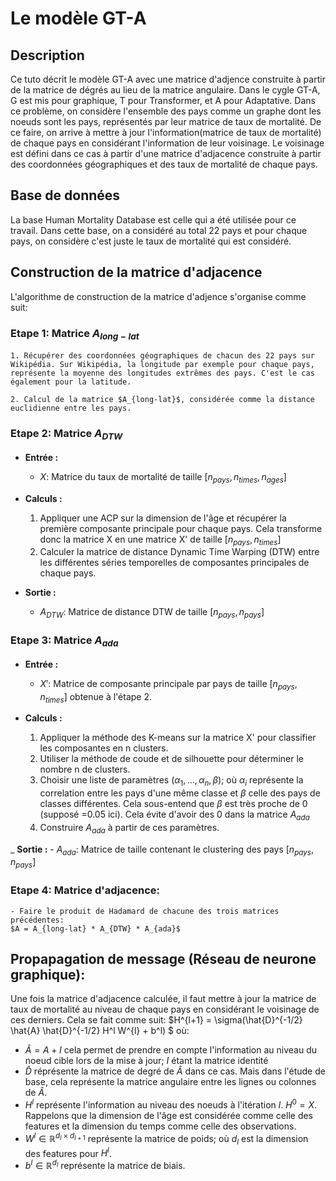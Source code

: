 # Le modèle GT-A 

## Description
 Ce tuto décrit le modèle GT-A avec une matrice d'adjence construite à partir de la matrice de dégrés au lieu de la matrice angulaire. Dans le cygle GT-A, G est mis pour graphique, T pour Transformer, et A pour Adaptative. Dans ce problème, on considère l'ensemble des pays comme un graphe dont les noeuds sont les pays, représentés par leur matrice de taux de mortalité. De ce faire, on arrive à mettre à jour l'information(matrice de taux de mortalité) de chaque pays en considérant l'information de leur voisinage. Le voisinage est défini dans ce cas à partir d'une matrice d'adjacence construite à partir des coordonnées géographiques et des taux de mortalité de chaque pays.

## Base de données
La base Human Mortality Database est celle qui a été utilisée pour ce travail. Dans cette base, on a considéré au total 22 pays et pour chaque pays, on considère c'est juste le taux de mortalité qui est considéré.

## Construction de la matrice d'adjacence
L'algorithme de construction de la matrice d'adjence s'organise comme suit:
### Etape 1: Matrice $A_{long-lat}$
    1. Récupérer des coordonnées géographiques de chacun des 22 pays sur Wikipédia. Sur Wikipédia, la longitude par exemple pour chaque pays, représente la moyenne des longitudes extrêmes des pays. C'est le cas également pour la latitude.

    2. Calcul de la matrice $A_{long-lat}$, considérée comme la distance euclidienne entre les pays.

### Etape 2: Matrice $A_{DTW}$
- **Entrée :**
    - $X$: Matrice du taux de mortalité de taille $[n_{pays}, n_{times}, n_{ages}]$

- **Calculs :**
    1. Appliquer une ACP sur la dimension de l'âge et récupérer la première composante principale pour chaque pays. Cela transforme donc la matrice X en une matrice X' de taille $[n_{pays}, n_{times}]$
    2. Calculer la matrice de distance Dynamic Time Warping (DTW) entre les différentes séries temporelles de composantes principales de chaque pays.

- **Sortie :**
    - $A_{DTW}$: Matrice de distance DTW de taille $[n_{pays}, n_{pays}]$

### Etape 3: Matrice $A_{ada}$
- **Entrée :** 
    - $X'$: Matrice de composante principale par pays de taille $[n_{pays}, n_{times}]$ obtenue à l'étape 2.

- **Calculs :**
    1. Appliquer la méthode des K-means sur la matrice X' pour classifier les composantes en n clusters.
    2. Utiliser la méthode de coude et de silhouette pour déterminer le nombre n de clusters.
    3. Choisir une liste de paramètres $(\alpha_1, \dots, \alpha_n, \beta)$; où $\alpha_i$ représente la correlation entre les pays d'une même classe et $\beta$ celle des pays de classes différentes. Cela sous-entend que $\beta$ est très proche de 0 (supposé =0.05 ici). Cela évite d'avoir des 0 dans la matrice $A_{ada}$
    4. Construire $A_{ada}$ à partir de ces paramètres.

_ **Sortie :**
    - $A_{ada}$: Matrice de taille  contenant le clustering des pays $[n_{pays}, n_{pays}]$

### Etape 4: Matrice d'adjacence:
    - Faire le produit de Hadamard de chacune des trois matrices précédentes:
    $A = A_{long-lat} * A_{DTW} * A_{ada}$


## Propapagation de message (Réseau de neurone graphique):
Une fois la matrice d'adjacence calculée, il faut mettre à jour la matrice de taux de mortalité au niveau de chaque pays en considérant le voisinage de ces derniers. Cela se fait comme suit:
$H^{l+1} = \sigma(\hat{D}^{-1/2} \hat{A} \hat{D}^{-1/2} H^l W^{l} + b^l) $
où:
- $\hat{A} = A + I$ cela permet de prendre en compte l'information au niveau du noeud cible lors de la mise à jour; $I$ étant la matrice identité
- $\hat{D}$ réprésente la matrice de degré de $\hat{A}$ dans ce cas. Mais dans l'étude de base, cela représente la matrice angulaire entre les lignes ou colonnes de $\hat{A}$.
- $H^l$ représente l'information au niveau des noeuds à l'itération $l$. $H^0 = X$. Rappelons que la dimension de l'âge est considérée comme celle des features et la dimension du temps comme celle des observations.
- $W^l \in \mathbb{R}^{d_l \times d_{l+1}}$ représente la matrice de poids; où $d_l$ est la dimension des features pour $H^l$.
- $b^l \in \mathbb{R}^{d_l}$ représente la matrice de biais.